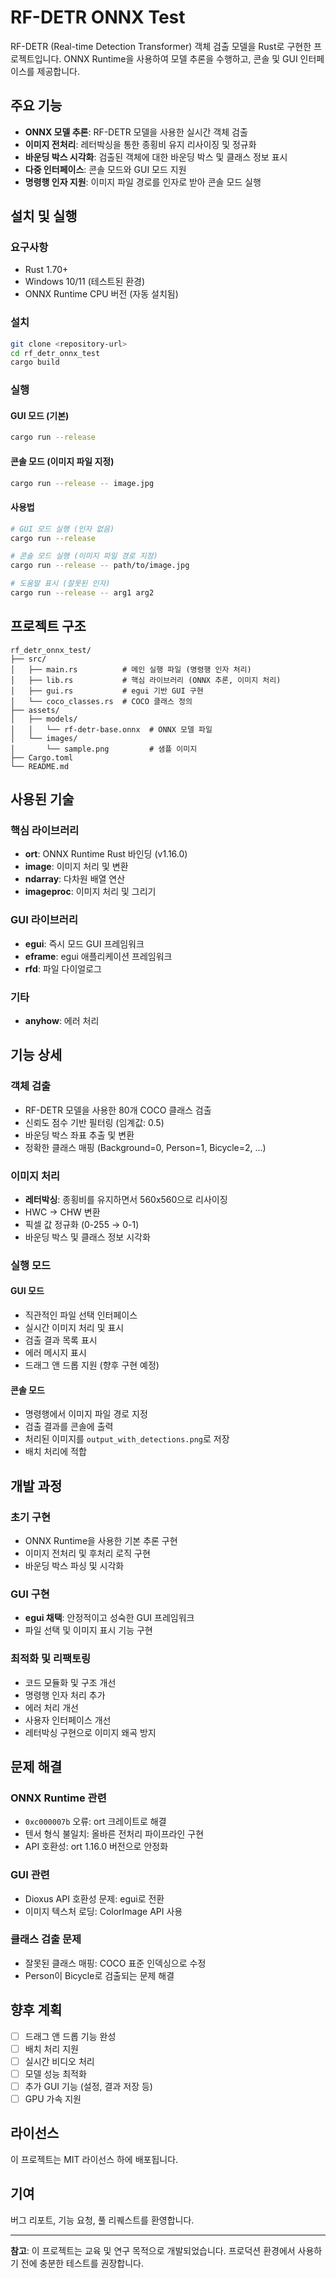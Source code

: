# RF-DETR ONNX Test

RF-DETR (Real-time Detection Transformer) 객체 검출 모델을 Rust로 구현한 프로젝트입니다. ONNX Runtime을 사용하여 모델 추론을 수행하고, 콘솔 및 GUI 인터페이스를 제공합니다.

## 주요 기능

- **ONNX 모델 추론**: RF-DETR 모델을 사용한 실시간 객체 검출
- **이미지 전처리**: 레터박싱을 통한 종횡비 유지 리사이징 및 정규화
- **바운딩 박스 시각화**: 검출된 객체에 대한 바운딩 박스 및 클래스 정보 표시
- **다중 인터페이스**: 콘솔 모드와 GUI 모드 지원
- **명령행 인자 지원**: 이미지 파일 경로를 인자로 받아 콘솔 모드 실행

## 설치 및 실행

### 요구사항

- Rust 1.70+
- Windows 10/11 (테스트된 환경)
- ONNX Runtime CPU 버전 (자동 설치됨)

### 설치

```bash
git clone <repository-url>
cd rf_detr_onnx_test
cargo build
```

### 실행

#### GUI 모드 (기본)

```bash
cargo run --release
```

#### 콘솔 모드 (이미지 파일 지정)

```bash
cargo run --release -- image.jpg
```

#### 사용법

```bash
# GUI 모드 실행 (인자 없음)
cargo run --release

# 콘솔 모드 실행 (이미지 파일 경로 지정)
cargo run --release -- path/to/image.jpg

# 도움말 표시 (잘못된 인자)
cargo run --release -- arg1 arg2
```

## 프로젝트 구조

```
rf_detr_onnx_test/
├── src/
│   ├── main.rs          # 메인 실행 파일 (명령행 인자 처리)
│   ├── lib.rs           # 핵심 라이브러리 (ONNX 추론, 이미지 처리)
│   ├── gui.rs           # egui 기반 GUI 구현
│   └── coco_classes.rs  # COCO 클래스 정의
├── assets/
│   ├── models/
│   │   └── rf-detr-base.onnx  # ONNX 모델 파일
│   └── images/
│       └── sample.png         # 샘플 이미지
├── Cargo.toml
└── README.md
```

## 사용된 기술

### 핵심 라이브러리

- **ort**: ONNX Runtime Rust 바인딩 (v1.16.0)
- **image**: 이미지 처리 및 변환
- **ndarray**: 다차원 배열 연산
- **imageproc**: 이미지 처리 및 그리기

### GUI 라이브러리

- **egui**: 즉시 모드 GUI 프레임워크
- **eframe**: egui 애플리케이션 프레임워크
- **rfd**: 파일 다이얼로그

### 기타

- **anyhow**: 에러 처리

## 기능 상세

### 객체 검출

- RF-DETR 모델을 사용한 80개 COCO 클래스 검출
- 신뢰도 점수 기반 필터링 (임계값: 0.5)
- 바운딩 박스 좌표 추출 및 변환
- 정확한 클래스 매핑 (Background=0, Person=1, Bicycle=2, ...)

### 이미지 처리

- **레터박싱**: 종횡비를 유지하면서 560x560으로 리사이징
- HWC → CHW 변환
- 픽셀 값 정규화 (0-255 → 0-1)
- 바운딩 박스 및 클래스 정보 시각화

### 실행 모드

#### GUI 모드

- 직관적인 파일 선택 인터페이스
- 실시간 이미지 처리 및 표시
- 검출 결과 목록 표시
- 에러 메시지 표시
- 드래그 앤 드롭 지원 (향후 구현 예정)

#### 콘솔 모드

- 명령행에서 이미지 파일 경로 지정
- 검출 결과를 콘솔에 출력
- 처리된 이미지를 `output_with_detections.png`로 저장
- 배치 처리에 적합

## 개발 과정

### 초기 구현

- ONNX Runtime을 사용한 기본 추론 구현
- 이미지 전처리 및 후처리 로직 구현
- 바운딩 박스 파싱 및 시각화

### GUI 구현

- **egui 채택**: 안정적이고 성숙한 GUI 프레임워크
- 파일 선택 및 이미지 표시 기능 구현

### 최적화 및 리팩토링

- 코드 모듈화 및 구조 개선
- 명령행 인자 처리 추가
- 에러 처리 개선
- 사용자 인터페이스 개선
- 레터박싱 구현으로 이미지 왜곡 방지

## 문제 해결

### ONNX Runtime 관련

- `0xc000007b` 오류: ort 크레이트로 해결
- 텐서 형식 불일치: 올바른 전처리 파이프라인 구현
- API 호환성: ort 1.16.0 버전으로 안정화

### GUI 관련

- Dioxus API 호환성 문제: egui로 전환
- 이미지 텍스처 로딩: ColorImage API 사용

### 클래스 검출 문제

- 잘못된 클래스 매핑: COCO 표준 인덱싱으로 수정
- Person이 Bicycle로 검출되는 문제 해결

## 향후 계획

- [ ] 드래그 앤 드롭 기능 완성
- [ ] 배치 처리 지원
- [ ] 실시간 비디오 처리
- [ ] 모델 성능 최적화
- [ ] 추가 GUI 기능 (설정, 결과 저장 등)
- [ ] GPU 가속 지원

## 라이선스

이 프로젝트는 MIT 라이선스 하에 배포됩니다.

## 기여

버그 리포트, 기능 요청, 풀 리퀘스트를 환영합니다.

---

**참고**: 이 프로젝트는 교육 및 연구 목적으로 개발되었습니다. 프로덕션 환경에서 사용하기 전에 충분한 테스트를 권장합니다. 